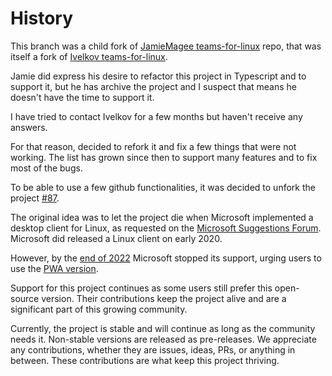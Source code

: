 # History

This branch was a child fork of
[JamieMagee teams-for-linux](https://github.com/JamieMagee/teams-for-linux)
repo, that was itself a fork of
[Ivelkov teams-for-linux](https://github.com/ivelkov/teams-for-linux).

Jamie did express his desire to refactor this project in Typescript and to
support it, but he has archive the project and I suspect that means he doesn't
have the time to support it.

I have tried to contact Ivelkov for a few months but haven't receive any
answers.

For that reason, decided to refork it and fix a few things that were not
working. The list has grown since then to support many features and to fix most
of the bugs.

To be able to use a few github functionalities, it was decided to unfork the
project [#87](https://github.com/IsmaelMartinez/teams-for-linux/issues/87).

The original idea was to let the project die when Microsoft implemented a
desktop client for Linux, as requested on the
[Microsoft Suggestions Forum](https://microsoftteams.uservoice.com/forums/555103-public/suggestions/16911565-linux-client).
Microsoft did released a Linux client on early 2020.

However, by the
[end of 2022](https://learn.microsoft.com/en-us/answers/questions/1791839/where-is-teams-for-linux)
Microsoft stopped its support, urging users to use the
[PWA version](https://techcommunity.microsoft.com/blog/microsoftteamsblog/microsoft-teams-progressive-web-app-now-available-on-linux/3669846).

Support for this project continues as some users still prefer this open-source
version. Their contributions keep the project alive and are a significant part
of this growing community.

Currently, the project is stable and will continue as long as the community
needs it. Non-stable versions are released as pre-releases. We appreciate any
contributions, whether they are issues, ideas, PRs, or anything in between.
These contributions are what keep this project thriving.
